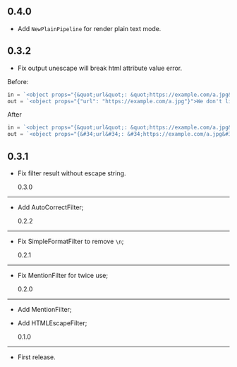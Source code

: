 ## 0.4.0

- Add `NewPlainPipeline` for render plain text mode.

## 0.3.2

- Fix output unescape will break html attribute value error.

Before:

```go
in = `<object props="{&quot;url&quot;: &quot;https://example.com/a.jpg&quot;}">We don't like 'escape'</object>`
out = `<object props="{"url": "https://example.com/a.jpg"}">We don't like 'escape'</object>`
```

After

```go
in = `<object props="{&quot;url&quot;: &quot;https://example.com/a.jpg&quot;}">We don't like 'escape'</object>`
out = `<object props="{&#34;url&#34;: &#34;https://example.com/a.jpg&#34;}">We don't like 'escape'</object>`
```

## 0.3.1

- Fix filter result without escape string.

  0.3.0

---

- Add AutoCorrectFilter;

  0.2.2

---

- Fix SimpleFormatFilter to remove `\n`;

  0.2.1

---

- Fix MentionFilter for twice use;

  0.2.0

---

- Add MentionFilter;
- Add HTMLEscapeFilter;

  0.1.0

---

- First release.
